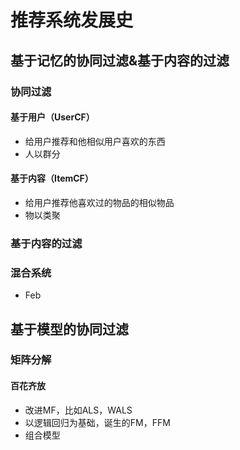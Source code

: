 # 推荐系统发展史

## 基于记忆的协同过滤&基于内容的过滤

### 协同过滤

#### 基于用户（UserCF）

- 给用户推荐和他相似用户喜欢的东西
- 人以群分

#### 基于内容（ItemCF）

- 给用户推荐他喜欢过的物品的相似物品
- 物以类聚

### 基于内容的过滤

### 混合系统

- Feb

## 基于模型的协同过滤

### 矩阵分解

#### 百花齐放 

- 改进MF，比如ALS，WALS
- 以逻辑回归为基础，诞生的FM，FFM
- 组合模型

